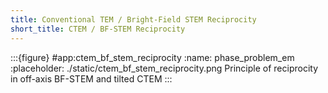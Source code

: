 ```yaml
---
title: Conventional TEM / Bright-Field STEM Reciprocity
short_title: CTEM / BF-STEM Reciprocity
---
```


:::{figure} #app:ctem_bf_stem_reciprocity
:name: phase_problem_em
:placeholder: ./static/ctem_bf_stem_reciprocity.png
Principle of reciprocity in off-axis BF-STEM and tilted CTEM
:::

